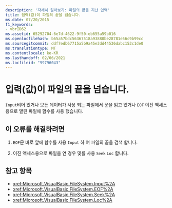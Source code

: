 ```yaml
---
description: '자세히 알아보기: 파일의 끝을 지난 입력'
title: 입력(값)이 파일의 끝을 넘습니다.
ms.date: 07/20/2015
f1_keywords:
- vbrID62
ms.assetid: 65292704-6e7d-4622-9f50-eb655a59b016
ms.openlocfilehash: b65a57bdc56367518a93880be28781e56c9b99cc
ms.sourcegitcommit: ddf7edb67715a5b9a45e3dd44536dabc153c1de0
ms.translationtype: MT
ms.contentlocale: ko-KR
ms.lasthandoff: 02/06/2021
ms.locfileid: "99796043"
---
```

# <a name="input-past-end-of-file"></a>입력(값)이 파일의 끝을 넘습니다.

`Input`비어 있거나 모든 데이터가 사용 되는 파일에서 문을 읽고 있거나 `EOF` 이진 액세스용으로 열린 파일에 함수를 사용 했습니다.  
  
## <a name="to-correct-this-error"></a>이 오류를 해결하려면  
  
1. `EOF`문 바로 앞에 함수를 사용 `Input` 하 여 파일의 끝을 검색 합니다.  
  
2. 이진 액세스용으로 파일을 연 경우 및를 사용 `Seek` `Loc` 합니다.  
  
## <a name="see-also"></a>참고 항목

- <xref:Microsoft.VisualBasic.FileSystem.Input%2A>
- <xref:Microsoft.VisualBasic.FileSystem.EOF%2A>
- <xref:Microsoft.VisualBasic.FileSystem.Seek%2A>
- <xref:Microsoft.VisualBasic.FileSystem.Loc%2A>
